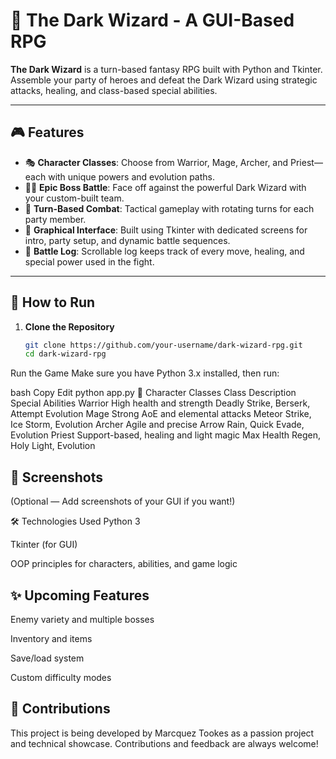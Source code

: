 # 🧙 The Dark Wizard - A GUI-Based RPG

**The Dark Wizard** is a turn-based fantasy RPG built with Python and Tkinter. Assemble your party of heroes and defeat the Dark Wizard using strategic attacks, healing, and class-based special abilities.

---

## 🎮 Features

- 🎭 **Character Classes**: Choose from Warrior, Mage, Archer, and Priest—each with unique powers and evolution paths.
- 🧙‍♂️ **Epic Boss Battle**: Face off against the powerful Dark Wizard with your custom-built team.
- 🧠 **Turn-Based Combat**: Tactical gameplay with rotating turns for each party member.
- 🎨 **Graphical Interface**: Built using Tkinter with dedicated screens for intro, party setup, and dynamic battle sequences.
- 📜 **Battle Log**: Scrollable log keeps track of every move, healing, and special power used in the fight.

---

## 🚀 How to Run

1. **Clone the Repository**  
   ```bash
   git clone https://github.com/your-username/dark-wizard-rpg.git
   cd dark-wizard-rpg
Run the Game
Make sure you have Python 3.x installed, then run:

bash
Copy
Edit
python app.py
🧝 Character Classes
Class	Description	Special Abilities
Warrior	High health and strength	Deadly Strike, Berserk, Attempt Evolution
Mage	Strong AoE and elemental attacks	Meteor Strike, Ice Storm, Evolution
Archer	Agile and precise	Arrow Rain, Quick Evade, Evolution
Priest	Support-based, healing and light magic	Max Health Regen, Holy Light, Evolution

## 📸 Screenshots
(Optional — Add screenshots of your GUI if you want!)

🛠️ Technologies Used
Python 3

Tkinter (for GUI)

OOP principles for characters, abilities, and game logic

## ✨ Upcoming Features
Enemy variety and multiple bosses

Inventory and items

Save/load system

Custom difficulty modes

## 🤝 Contributions
This project is being developed by Marcquez Tookes as a passion project and technical showcase. Contributions and feedback are always welcome!
